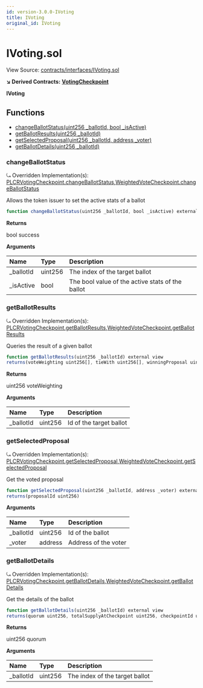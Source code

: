 ```yaml
---
id: version-3.0.0-IVoting
title: IVoting
original_id: IVoting
---
```


# IVoting.sol

View Source: [contracts/interfaces/IVoting.sol](https://github.com/PolymathNetwork/polymath-core/tree/096ba240a927c98e1f1a182d2efee7c4c4c1dfc5/contracts/interfaces/IVoting.sol)

**↘ Derived Contracts:** [**VotingCheckpoint**](https://github.com/PolymathNetwork/polymath-core/tree/096ba240a927c98e1f1a182d2efee7c4c4c1dfc5/docs/api/VotingCheckpoint.md)

**IVoting**

## Functions

* [changeBallotStatus\(uint256 \_ballotId, bool \_isActive\)](ivoting.md#changeballotstatus)
* [getBallotResults\(uint256 \_ballotId\)](ivoting.md#getballotresults)
* [getSelectedProposal\(uint256 \_ballotId, address \_voter\)](ivoting.md#getselectedproposal)
* [getBallotDetails\(uint256 \_ballotId\)](ivoting.md#getballotdetails)

### changeBallotStatus

⤿ Overridden Implementation\(s\): [PLCRVotingCheckpoint.changeBallotStatus](https://github.com/PolymathNetwork/polymath-core/tree/096ba240a927c98e1f1a182d2efee7c4c4c1dfc5/docs/api/PLCRVotingCheckpoint.md#changeballotstatus),[WeightedVoteCheckpoint.changeBallotStatus](https://github.com/PolymathNetwork/polymath-core/tree/096ba240a927c98e1f1a182d2efee7c4c4c1dfc5/docs/api/WeightedVoteCheckpoint.md#changeballotstatus)

Allows the token issuer to set the active stats of a ballot

```javascript
function changeBallotStatus(uint256 _ballotId, bool _isActive) external nonpayable
```

**Returns**

bool success

**Arguments**

| Name | Type | Description |
| :--- | :--- | :--- |
| \_ballotId | uint256 | The index of the target ballot |
| \_isActive | bool | The bool value of the active stats of the ballot |

### getBallotResults

⤿ Overridden Implementation\(s\): [PLCRVotingCheckpoint.getBallotResults](https://github.com/PolymathNetwork/polymath-core/tree/096ba240a927c98e1f1a182d2efee7c4c4c1dfc5/docs/api/PLCRVotingCheckpoint.md#getballotresults),[WeightedVoteCheckpoint.getBallotResults](https://github.com/PolymathNetwork/polymath-core/tree/096ba240a927c98e1f1a182d2efee7c4c4c1dfc5/docs/api/WeightedVoteCheckpoint.md#getballotresults)

Queries the result of a given ballot

```javascript
function getBallotResults(uint256 _ballotId) external view
returns(voteWeighting uint256[], tieWith uint256[], winningProposal uint256, isVotingSucceed bool, totalVoters uint256)
```

**Returns**

uint256 voteWeighting

**Arguments**

| Name | Type | Description |
| :--- | :--- | :--- |
| \_ballotId | uint256 | Id of the target ballot |

### getSelectedProposal

⤿ Overridden Implementation\(s\): [PLCRVotingCheckpoint.getSelectedProposal](https://github.com/PolymathNetwork/polymath-core/tree/096ba240a927c98e1f1a182d2efee7c4c4c1dfc5/docs/api/PLCRVotingCheckpoint.md#getselectedproposal),[WeightedVoteCheckpoint.getSelectedProposal](https://github.com/PolymathNetwork/polymath-core/tree/096ba240a927c98e1f1a182d2efee7c4c4c1dfc5/docs/api/WeightedVoteCheckpoint.md#getselectedproposal)

Get the voted proposal

```javascript
function getSelectedProposal(uint256 _ballotId, address _voter) external view
returns(proposalId uint256)
```

**Arguments**

| Name | Type | Description |
| :--- | :--- | :--- |
| \_ballotId | uint256 | Id of the ballot |
| \_voter | address | Address of the voter |

### getBallotDetails

⤿ Overridden Implementation\(s\): [PLCRVotingCheckpoint.getBallotDetails](https://github.com/PolymathNetwork/polymath-core/tree/096ba240a927c98e1f1a182d2efee7c4c4c1dfc5/docs/api/PLCRVotingCheckpoint.md#getballotdetails),[WeightedVoteCheckpoint.getBallotDetails](https://github.com/PolymathNetwork/polymath-core/tree/096ba240a927c98e1f1a182d2efee7c4c4c1dfc5/docs/api/WeightedVoteCheckpoint.md#getballotdetails)

Get the details of the ballot

```javascript
function getBallotDetails(uint256 _ballotId) external view
returns(quorum uint256, totalSupplyAtCheckpoint uint256, checkpointId uint256, startTime uint256, endTime uint256, totalProposals uint256, totalVoters uint256, isActive bool)
```

**Returns**

uint256 quorum

**Arguments**

| Name | Type | Description |
| :--- | :--- | :--- |
| \_ballotId | uint256 | The index of the target ballot |

